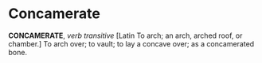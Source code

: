 # Concamerate

**CONCAMERATE**, _verb transitive_ \[Latin To arch; an arch, arched roof, or chamber.\] To arch over; to vault; to lay a concave over; as a concamerated bone.